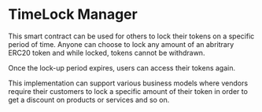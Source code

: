 # TimeLock Manager

This smart contract can be used for others to lock their tokens on a specific period of time.
Anyone can choose to lock any amount of an abritrary ERC20 token and while locked, tokens cannot be withdrawn.

Once the lock-up period expires, users can access their tokens again.

This implementation can support various business models where vendors require their customers to lock a specific amount of
their token in order to get a discount on products or services and so on.